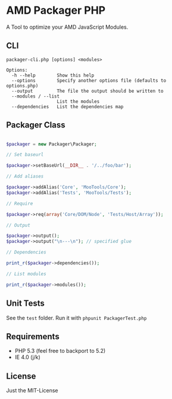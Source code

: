 AMD Packager PHP
================

A Tool to optimize your AMD JavaScript Modules.

CLI
---

	packager-cli.php [options] <modules>

	Options:
	  -h --help        Show this help
	  --options        Specify another options file (defaults to options.php)
	  --output         The file the output should be written to
	  --modules / --list
					   List the modules
	  --dependencies   List the dependencies map


Packager Class
--------------

```PHP

$packager = new Packager\Packager;

// Set baseurl

$packager->setBaseUrl(__DIR__ . '/../foo/bar');

// Add aliases

$packager->addAlias('Core', 'MooTools/Core');
$packager->addAlias('Tests', 'MooTools/Tests');

// Require

$packager->req(array('Core/DOM/Node', 'Tests/Host/Array'));

// Output

$packager->output();
$packager->output("\n---\n"); // specified glue

// Dependencies

print_r($packager->dependencies());

// List modules

print_r($packager->modules());

```

Unit Tests
----------

See the `test` folder.
Run it with `phpunit PackagerTest.php`

Requirements
------------

- PHP 5.3 (feel free to backport to 5.2)
- IE 4.0 (j/k)

License
-------

Just the MIT-License

